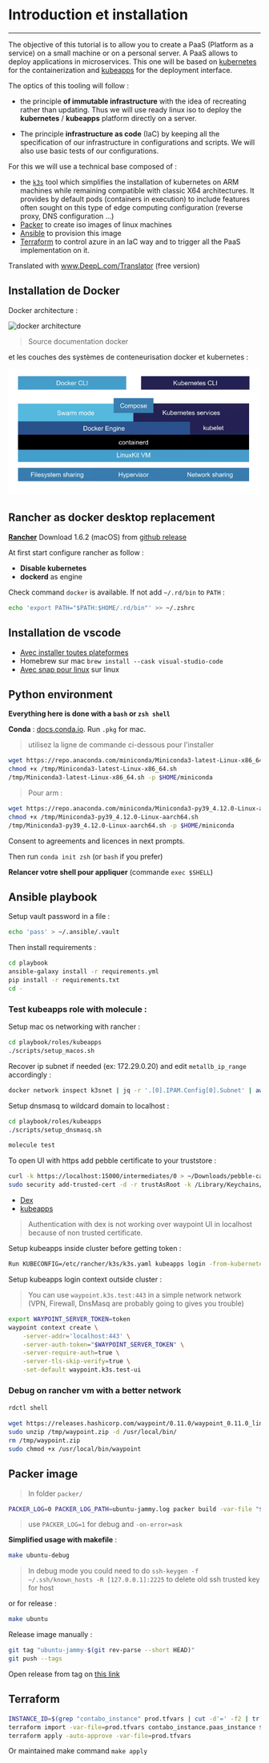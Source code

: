 # Introduction et installation

---

The objective of this tutorial is to allow you to create a PaaS (Platform as a service) on a small machine or on a personal server. A PaaS allows to deploy applications in microservices. This one will be based on [kubernetes](https://kubernetes.io/fr/) for the containerization and [kubeapps](https://developer.hashicorp.com/kubeapps) for the deployment interface.

The optics of this tooling will follow :

- the principle **of immutable infrastructure** with the idea of recreating rather than updating. Thus we will use ready linux iso to deploy the **kubernetes** / **kubeapps** platform directly on a server.

- The principle **infrastructure as code** (IaC) by keeping all the specification of our infrastructure in configurations and scripts. We will also use basic tests of our configurations.

For this we will use a technical base composed of :

- the [`k3s`](https://k3s.io/) tool which simplifies the installation of kubernetes on ARM machines while remaining compatible with classic X64 architectures. It provides by default pods (containers in execution) to include features often sought on this type of edge computing configuration (reverse proxy, DNS configuration ...)
- [Packer](https://www.packer.io/) to create iso images of linux machines
- [Ansible](https://www.ansible.com/) to provision this image
- [Terraform](https://www.terraform.io/) to control azure in an IaC way and to trigger all the PaaS implementation on it.

Translated with www.DeepL.com/Translator (free version)

## Installation de Docker

Docker architecture :

![docker architecture](https://docs.docker.com/engine/images/architecture.svg)

> Source documentation docker

et les couches des systèmes de conteneurisation docker et kubernetes :

![docker k8s architecture](images/kube-archi.png)

## Rancher as docker desktop replacement

[**Rancher**](https://rancherdesktop.io/) Download 1.6.2 (macOS) from [github release](https://github.com/rancher-sandbox/rancher-desktop/releases/tag/v1.6.2)

At first start configure rancher as follow :
- **Disable kubernetes**
-  **dockerd** as engine

Check command `docker` is available. If not add `~/.rd/bin` to `PATH` :

```bash
echo 'export PATH="$PATH:$HOME/.rd/bin"' >> ~/.zshrc
```

## Installation de vscode

- [Avec installer toutes plateformes](https://code.visualstudio.com/download)
- Homebrew sur mac `brew install --cask visual-studio-code`
- [Avec snap pour linux](https://snapcraft.io/code) sur linux

## Python environment

**Everything here is done with a `bash` or `zsh shell`**

**Conda** : [docs.conda.io](https://docs.conda.io/en/latest/miniconda.html). Run `.pkg` for mac.

> utilisez la ligne de commande ci-dessous pour l'installer
```bash
wget https://repo.anaconda.com/miniconda/Miniconda3-latest-Linux-x86_64.sh -P /tmp
chmod +x /tmp/Miniconda3-latest-Linux-x86_64.sh
/tmp/Miniconda3-latest-Linux-x86_64.sh -p $HOME/miniconda
```

> Pour arm :
```bash
wget https://repo.anaconda.com/miniconda/Miniconda3-py39_4.12.0-Linux-aarch64.sh -P /tmp
chmod +x /tmp/Miniconda3-py39_4.12.0-Linux-aarch64.sh
/tmp/Miniconda3-py39_4.12.0-Linux-aarch64.sh -p $HOME/miniconda
```

Consent to agreements and licences in next prompts.

Then run `conda init zsh` (or `bash` if you prefer)

**Relancer votre shell pour appliquer** (commande `exec $SHELL`)

## Ansible playbook

Setup vault password in a file :

```bash
echo 'pass' > ~/.ansible/.vault
```

Then install requirements :

```bash
cd playbook
ansible-galaxy install -r requirements.yml
pip install -r requirements.txt
cd -
```

### Test kubeapps role with molecule :


Setup mac os networking with rancher :

```bash
cd playbook/roles/kubeapps
./scripts/setup_macos.sh
```

Recover ip subnet if needed (ex: 172.29.0.20) and edit `metallb_ip_range` accordingly :

```bash
docker network inspect k3snet | jq -r '.[0].IPAM.Config[0].Subnet' | awk -F. '{print $1"."$2}'
```

Setup dnsmasq to wildcard domain to localhost :

```bash
cd playbook/roles/kubeapps
./scripts/setup_dnsmasq.sh
```

```bash
molecule test
```

To open UI with https add pebble certificate to your truststore :

```bash
curl -k https://localhost:15000/intermediates/0 > ~/Downloads/pebble-ca.pem
sudo security add-trusted-cert -d -r trustAsRoot -k /Library/Keychains/System.keychain ~/Downloads/pebble-ca.pem
```

- [Dex](https://dex.k3s.test/.well-known/openid-configuration)
- [kubeapps](https://kubeapps.k3s.test/)

> Authentication with dex is not working over waypoint UI in localhost because of non trusted certificate.

Setup kubeapps inside cluster before getting token :

```bash
Run KUBECONFIG=/etc/rancher/k3s/k3s.yaml kubeapps login -from-kubernetes"
```

Setup kubeapps login context outside cluster :

> You can use `waypoint.k3s.test:443` in a simple network network (VPN, Firewall, DnsMasq are probably going to gives you trouble)

```bash
export WAYPOINT_SERVER_TOKEN=token
waypoint context create \
    -server-addr='localhost:443' \
    -server-auth-token="$WAYPOINT_SERVER_TOKEN" \
    -server-require-auth=true \
    -server-tls-skip-verify=true \
    -set-default waypoint.k3s.test-ui

```

### Debug on rancher vm with a better network

```bash
rdctl shell
```

```bash
wget https://releases.hashicorp.com/waypoint/0.11.0/waypoint_0.11.0_linux_arm64.zip -O /tmp/waypoint.zip
sudo unzip /tmp/waypoint.zip -d /usr/local/bin/
rm /tmp/waypoint.zip
sudo chmod +x /usr/local/bin/waypoint
```

## Packer image

> In folder `packer/`

```bash
PACKER_LOG=0 PACKER_LOG_PATH=ubuntu-jammy.log packer build -var-file "$(uname -ms | tr " " "-")-host.hcl" -var-file=secrets.pkrvars.hcl ubuntu.pkr.hcl
```

> use `PACKER_LOG=1` for debug and `-on-error=ask`

**Simplified usage with makefile** :

```bash
make ubuntu-debug
```

> In debug mode you could need to do `ssh-keygen -f ~/.ssh/known_hosts -R [127.0.0.1]:2225` to delete old ssh trusted key for host

or for release :

```bash
make ubuntu
```

Release image manually :

```bash
git tag "ubuntu-jammy-$(git rev-parse --short HEAD)"
git push --tags
```

Open release from tag on [this link](https://github.com/loic-roux-404/k3s-paas/releases/new)

## Terraform

```bash
INSTANCE_ID=$(grep "contabo_instance" prod.tfvars | cut -d'=' -f2 | tr -d ' ' | tr -d \")
terraform import -var-file=prod.tfvars contabo_instance.paas_instance $INSTANCE_ID
terraform apply -auto-approve -var-file=prod.tfvars

```

Or maintained make command `make apply`
